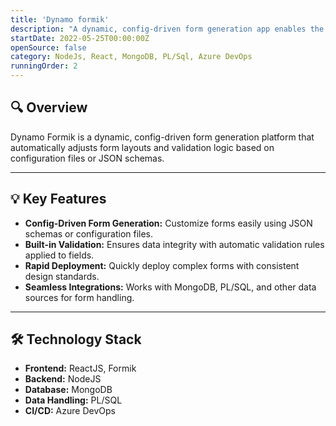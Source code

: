 ```yaml
---
title: 'Dynamo formik'
description: "A dynamic, config-driven form generation app enables the creation of customizable forms based on configuration files or JSON schemas. With built-in validation rules, it ensures data integrity and user-friendly experiences by automatically adjusting form fields, layouts, and validation logic without code changes. Ideal for rapidly deploying complex forms with consistent standards."
startDate: 2022-05-25T00:00:00Z
openSource: false
category: NodeJs, React, MongoDB, PL/Sql, Azure DevOps
runningOrder: 2
---
```


<div class=" shadow-xl rounded-2xl p-6 mb-8 ">
  <h2 class="text-2xl font-semibold ">🔍 Overview</h2>
  <p class="mt-2   pt-2">Dynamo Formik is a dynamic, config-driven form generation platform that automatically adjusts form layouts and validation logic based on configuration files or JSON schemas.</p>

  <hr class=" mb-8 mt-8 border border-base-300">

  <h2 class="text-2xl font-semibold  ">💡 Key Features</h2>
  <ul class="list-disc  list-inside  mt-4 pt-2">
    <li><strong>Config-Driven Form Generation:</strong> Customize forms easily using JSON schemas or configuration files.</li>
    <li><strong>Built-in Validation:</strong> Ensures data integrity with automatic validation rules applied to fields.</li>
    <li><strong>Rapid Deployment:</strong> Quickly deploy complex forms with consistent design standards.</li>
    <li><strong>Seamless Integrations:</strong> Works with MongoDB, PL/SQL, and other data sources for form handling.</li>
  </ul>

  <hr class=" mb-8 mt-8 border border-base-300">

  <h2 class="text-2xl font-semibold ">🛠 <strong>Technology Stack</strong></h2>
  <ul class="list-disc  list-inside mt-4 pt-2">
    <li><strong>Frontend:</strong> ReactJS, Formik</li>
    <li><strong>Backend:</strong> NodeJS</li>
    <li><strong>Database:</strong> MongoDB</li>
    <li><strong>Data Handling:</strong> PL/SQL</li>
    <li><strong>CI/CD:</strong> Azure DevOps</li>
  </ul>
</div>

